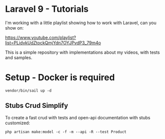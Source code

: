 # Laravel 9 - Tutorials

I'm working with a little playlist showing how to work with Laravel, can you show on:

https://www.youtube.com/playlist?list=PLidvkUdZtockQmjYdn7OYJPvdP3_79m4o

This is a simple repository with implementations about my videos, with tests and samples.

# Setup - Docker is required

```
vendor/bin/sail up -d
```

## Stubs Crud Simplify

To create a fast crud with tests and open-api documentation with stubs customized:

`php artisan make:model -c -f -m --api -R --test Product`